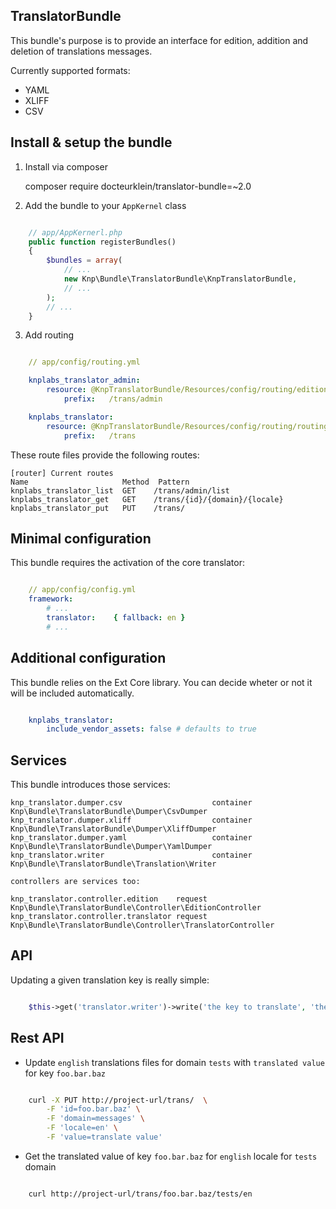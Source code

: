 ## TranslatorBundle

This bundle's purpose is to provide an interface for edition, addition and deletion
of translations messages.

Currently supported formats:

*   YAML
*   XLIFF
*   CSV


Install & setup the bundle
--------------------------

1.  Install via composer

    composer require docteurklein/translator-bundle=~2.0


2.  Add the bundle to your `AppKernel` class

``` php

    // app/AppKernerl.php
    public function registerBundles()
    {
        $bundles = array(
            // ...
            new Knp\Bundle\TranslatorBundle\KnpTranslatorBundle,
            // ...
        );
        // ...
    }

```


3.  Add routing

``` yaml

    // app/config/routing.yml

    knplabs_translator_admin:
        resource: @KnpTranslatorBundle/Resources/config/routing/edition.yml
            prefix:   /trans/admin

    knplabs_translator:
        resource: @KnpTranslatorBundle/Resources/config/routing/routing.yml
            prefix:   /trans

```

These route files provide the following routes:

    [router] Current routes
    Name                     Method  Pattern
    knplabs_translator_list  GET    /trans/admin/list
    knplabs_translator_get   GET    /trans/{id}/{domain}/{locale}
    knplabs_translator_put   PUT    /trans/




Minimal configuration
---------------------

This bundle requires the activation of the core translator:


``` yaml

    // app/config/config.yml
    framework:
        # ...
        translator:    { fallback: en }
        # ...

```

Additional configuration
------------------------

This bundle relies on the Ext Core library.
You can decide wheter or not it will be included automatically.

``` yaml

    knplabs_translator:
        include_vendor_assets: false # defaults to true

```

Services
--------

This bundle introduces those services:

    knp_translator.dumper.csv                    container Knp\Bundle\TranslatorBundle\Dumper\CsvDumper
    knp_translator.dumper.xliff                  container Knp\Bundle\TranslatorBundle\Dumper\XliffDumper
    knp_translator.dumper.yaml                   container Knp\Bundle\TranslatorBundle\Dumper\YamlDumper
    knp_translator.writer                        container Knp\Bundle\TranslatorBundle\Translation\Writer

    controllers are services too:

    knp_translator.controller.edition    request   Knp\Bundle\TranslatorBundle\Controller\EditionController
    knp_translator.controller.translator request   Knp\Bundle\TranslatorBundle\Controller\TranslatorController



API
---

Updating a given translation key is really simple:


``` php

    $this->get('translator.writer')->write('the key to translate', 'the translated string', 'messages', 'en');

```


Rest API
--------

*   Update `english` translations files for domain `tests` with `translated value` for key `foo.bar.baz`

``` bash

    curl -X PUT http://project-url/trans/  \
        -F 'id=foo.bar.baz' \
        -F 'domain=messages' \
        -F 'locale=en' \
        -F 'value=translate value' 

```

*   Get the translated value of key `foo.bar.baz` for `english` locale for `tests` domain

``` bash

    curl http://project-url/trans/foo.bar.baz/tests/en

```
